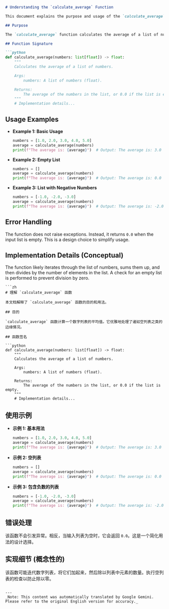 ```markdown
# Understanding the `calculate_average` Function

This document explains the purpose and usage of the `calculate_average` function.

## Purpose

The `calculate_average` function calculates the average of a list of numbers. It handles edge cases such as an empty list gracefully.

## Function Signature

```python
def calculate_average(numbers: list[float]) -> float:
    """
    Calculates the average of a list of numbers.

    Args:
        numbers: A list of numbers (float).

    Returns:
        The average of the numbers in the list, or 0.0 if the list is empty.
    """
    # Implementation details...
```

## Usage Examples

*   **Example 1: Basic Usage**

    ```python
    numbers = [1.0, 2.0, 3.0, 4.0, 5.0]
    average = calculate_average(numbers)
    print(f"The average is: {average}")  # Output: The average is: 3.0
    ```

*   **Example 2: Empty List**

    ```python
    numbers = []
    average = calculate_average(numbers)
    print(f"The average is: {average}")  # Output: The average is: 0.0
    ```

*   **Example 3: List with Negative Numbers**

    ```python
    numbers = [-1.0, -2.0, -3.0]
    average = calculate_average(numbers)
    print(f"The average is: {average}")  # Output: The average is: -2.0
    ```

## Error Handling

The function does not raise exceptions.  Instead, it returns `0.0` when the input list is empty.  This is a design choice to simplify usage.

## Implementation Details (Conceptual)

The function likely iterates through the list of numbers, sums them up, and then divides by the number of elements in the list.  A check for an empty list is performed to prevent division by zero.
```
```zh
# 理解 `calculate_average` 函数

本文档解释了 `calculate_average` 函数的目的和用法。

## 目的

`calculate_average` 函数计算一个数字列表的平均值。它优雅地处理了诸如空列表之类的边缘情况。

## 函数签名

```python
def calculate_average(numbers: list[float]) -> float:
    """
    Calculates the average of a list of numbers.

    Args:
        numbers: A list of numbers (float).

    Returns:
        The average of the numbers in the list, or 0.0 if the list is empty.
    """
    # Implementation details...
```

## 使用示例

*   **示例 1: 基本用法**

    ```python
    numbers = [1.0, 2.0, 3.0, 4.0, 5.0]
    average = calculate_average(numbers)
    print(f"The average is: {average}")  # Output: The average is: 3.0
    ```

*   **示例 2: 空列表**

    ```python
    numbers = []
    average = calculate_average(numbers)
    print(f"The average is: {average}")  # Output: The average is: 0.0
    ```

*   **示例 3: 包含负数的列表**

    ```python
    numbers = [-1.0, -2.0, -3.0]
    average = calculate_average(numbers)
    print(f"The average is: {average}")  # Output: The average is: -2.0
    ```

## 错误处理

该函数不会引发异常。相反，当输入列表为空时，它会返回 `0.0`。这是一个简化用法的设计选择。

## 实现细节 (概念性的)

该函数可能迭代数字列表，将它们加起来，然后除以列表中元素的数量。执行空列表的检查以防止除以零。
```

---
_Note: This content was automatically translated by Google Gemini. Please refer to the original English version for accuracy._